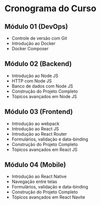 # Cronograma do Curso

## Módulo 01 (DevOps)
  - Controle de versão com Git
  - Introdução ao Docker
  - Docker Composer
  
## Módulo 02 (Backend)
  - Introdução ao Node JS
  - HTTP com Node JS
  - Banco de dados com Node JS
  - Construção do Projeto Completo
  - Tópicos avançados em Node JS
  
## Módulo 03 (Frontend)
  - Introdução ao webpack
  - Introdução ao React JS
  - Introdução ao React Router
  - Formulários, validação e data-binding
  - Construção do Projeto Completo
  - Tópicos avançados em React JS
  
## Módulo 04 (Mobile)
  - Introdução ao React Native
  - Navegação entre telas
  - Formulários, validação e data-binding
  - Construção do Projeto Completo
  - Tópicos avançados em React Navite
  
